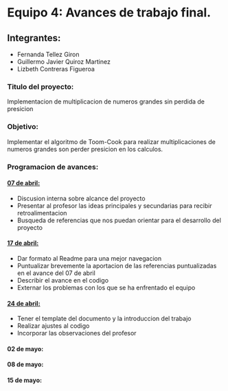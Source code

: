 # Equipo 4: Avances de trabajo final.

## Integrantes:
* Fernanda Tellez Giron
* Guillermo Javier Quiroz Martinez
* Lizbeth Contreras Figueroa

### Titulo del proyecto:

Implementacion de multiplicacion de numeros grandes sin perdida de presicion

### Objetivo:

Implementar el algoritmo de Toom-Cook para realizar multiplicaciones de numeros grandes son perder presicion en los calculos.

### Programacion de avances:

#### [07 de abril:](https://www.dropbox.com/s/u8y00423yprk5ja/01.%20Avance%2007%20de%20abril.docx?dl=0)

* Discusion interna sobre alcance del proyecto
* Presentar al profesor las ideas principales y secundarias para recibir retroalimentacion
* Busqueda de referencias que nos puedan orientar para el desarrollo del proyecto


#### [17 de abril:](https://www.dropbox.com/s/0fj0jwnndhg6yk9/02.%20Avance%2017%20de%20abril.docx?dl=0)

* Dar formato al Readme para una mejor navegacion
* Puntualizar brevemente la aportacion de las referencias puntualizadas en el avance del 07 de abril 
* Describir el avance en el codigo
* Externar los problemas con los que se ha enfrentado el equipo

#### [24 de abril:](https://www.dropbox.com/s/sshqze903ycmd42/03.%20Avance%2024%20de%20abril.docx?dl=0)

* Tener el template del documento y la introduccion del trabajo
* Realizar ajustes al codigo
* Incorporar las observaciones del profesor

#### 02 de mayo:

#### 08 de mayo:

#### 15 de mayo:




